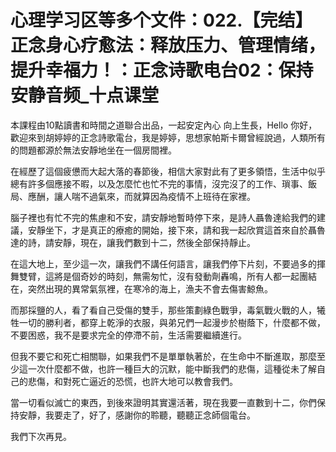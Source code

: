 # 心理学习区等多个文件：022.【完结】正念身心疗愈法：释放压力、管理情绪，提升幸福力！：正念诗歌电台02：保持安静音频_十点课堂

本課程由10點讀書和時間之道聯合出品，一起安定內心 向上生長，Hello 你好，歡迎來到胡婷婷的正念詩歌電台，我是婷婷，思想家帕斯卡爾曾經說過，人類所有的問題都源於無法安靜地坐在一個房間裡。

在經歷了這個疲憊而大起大落的春節後，相信大家對此有了更多領悟，生活中似乎總有許多個應接不暇，以及怎麼忙也忙不完的事情，沒完沒了的工作、瑣事、飯局、應酬，讓人喘不過氣來，而就算因為疫情不上班待在家裡。

腦子裡也有忙不完的焦慮和不安，請安靜地暫時停下來，是詩人聶魯達給我們的建議，安靜坐下，才是真正的療癒的開始，接下來，請和我一起欣賞這首來自於聶魯達的詩，請安靜，現在，讓我們數到十二，然後全部保持靜止。

在這大地上，至少這一次，讓我們不講任何語言，讓我們停下片刻，不要過多的揮舞雙臂，這將是個奇妙的時刻，無需匆忙，沒有發動劑轟鳴，所有人都一起團結在，突然出現的異常氣氛裡，在寒冷的海上，漁夫不會去傷害鯨魚。

而那採鹽的人，看了看自己受傷的雙手，那些策劃綠色戰爭，毒氣戰火戰的人，犧牲一切的勝利者，都穿上乾淨的衣服，與弟兄們一起漫步於樹蔭下，什麼都不做，不要困惑，我不是要求完全的停滯不前，生活需要繼續進行。

但我不要它和死亡相關聯，如果我們不是單單執著於，在生命中不斷進取，那麼至少這一次什麼都不做，也許一種巨大的沉默，能中斷我們的悲傷，這種從未了解自己的悲傷，和對死亡逼近的恐慌，也許大地可以教會我們。

當一切看似滅亡的東西，到後來證明其實還活著，現在我要一直數到十二，你們保持安靜，我要走了，好了，感謝你的聆聽，聽聽正念師個電台。

我們下次再見。